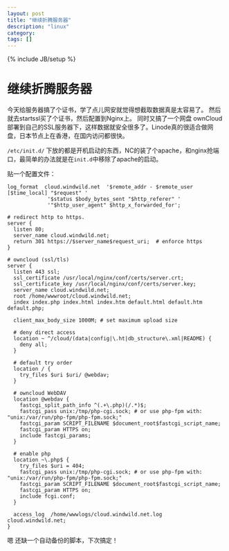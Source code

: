 ```yaml
---
layout: post
title: "继续折腾服务器"
description: "linux"
category: 
tags: []
---
```

{% include JB/setup %}

# 继续折腾服务器

今天给服务器搞了个证书，学了点儿网安就觉得想截取数据真是太容易了。
然后就去startssl买了个证书，然后配置到Nginx上。
同时又搞了一个网盘 ownCloud 部署到自己的SSL服务器下，这样数据就安全很多了。Linode真的很适合做网盘，日本节点上在香港，在国内访问都很快。

`/etc/init.d/` 下放的都是开机启动的东西，NC的装了个apache，和nginx抢端口，最简单的办法就是在`init.d`中移除了apache的启动。

贴一个配置文件：

	log_format  cloud.windwild.net  '$remote_addr - $remote_user [$time_local] "$request" '
	             '$status $body_bytes_sent "$http_referer" '
	             '"$http_user_agent" $http_x_forwarded_for';
	
	# redirect http to https.
	server {
	  listen 80;
	  server_name cloud.windwild.net;
	  return 301 https://$server_name$request_uri;  # enforce https
	}
	
	# owncloud (ssl/tls)
	server {
	  listen 443 ssl;
	  ssl_certificate /usr/local/nginx/conf/certs/server.crt;
	  ssl_certificate_key /usr/local/nginx/conf/certs/server.key;
	  server_name cloud.windwild.net;
	  root /home/wwwroot/cloud.windwild.net;
	  index index.php index.html index.htm default.html default.htm default.php;
	  
	  client_max_body_size 1000M; # set maximum upload size
	  
	  # deny direct access
	  location ~ ^/cloud/(data|config|\.ht|db_structure\.xml|README) {
	    deny all;
	  }
	  
	  # default try order
	  location / {
	    try_files $uri $uri/ @webdav;
	  }
	  
	  # owncloud WebDAV
	  location @webdav {
	    fastcgi_split_path_info ^(.+\.php)(/.*)$;
	    fastcgi_pass unix:/tmp/php-cgi.sock; # or use php-fpm with: "unix:/var/run/php-fpm/php-fpm.sock;"
	    fastcgi_param SCRIPT_FILENAME $document_root$fastcgi_script_name;
	    fastcgi_param HTTPS on;
	    include fastcgi_params;
	  }
	  
	  # enable php
	  location ~\.php$ {
	    try_files $uri = 404;
	    fastcgi_pass unix:/tmp/php-cgi.sock; # or use php-fpm with: "unix:/var/run/php-fpm/php-fpm.sock;"
	    fastcgi_param SCRIPT_FILENAME $document_root$fastcgi_script_name;
	    fastcgi_param HTTPS on;
	    include fcgi.conf;
	  }
	  
	  access_log  /home/wwwlogs/cloud.windwild.net.log  cloud.windwild.net;
	}
	
嗯 还缺一个自动备份的脚本，下次搞定！